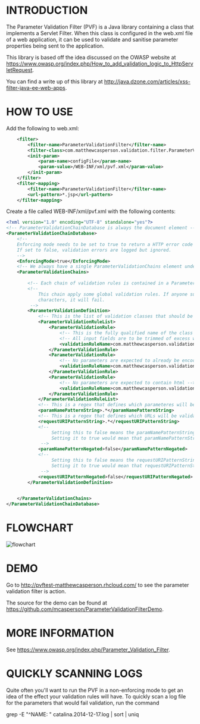 INTRODUCTION
============

The Parameter Validation Filter (PVF) is a Java library containing a class that implements a Servlet Filter. When this class is configured in the web.xml file of a web application, it can be used to validate and sanitise parameter properties being sent to the application.

This library is based off the idea discussed on the OWASP website at https://www.owasp.org/index.php/How_to_add_validation_logic_to_HttpServletRequest.

You can find a write up of this library at http://java.dzone.com/articles/xss-filter-java-ee-web-apps.

HOW TO USE
==========

Add the following to web.xml:
```xml
	<filter>
		<filter-name>ParameterValidationFilter</filter-name>
		<filter-class>com.matthewcasperson.validation.filter.ParameterValidationFilter</filter-class>
		<init-param>
			<param-name>configFile</param-name>
			<param-value>/WEB-INF/xml/pvf.xml</param-value>
		</init-param>
	</filter>
	<filter-mapping>
		<filter-name>ParameterValidationFilter</filter-name>
		<url-pattern>*.jsp</url-pattern>
	</filter-mapping>
```	
Create a file called WEB-INF/xml/pvf.xml with the following contents:
```xml
<?xml version="1.0" encoding="UTF-8" standalone="yes"?>
<!-- ParameterValidationChainDatabase is always the document element -->
<ParameterValidationChainDatabase>
    <!--
    Enforcing mode needs to be set to true to return a HTTP error code if validation fails.
    If set to false, validation errors are logged but ignored.
    -->
    <EnforcingMode>true</EnforcingMode>
    <!-- We always have a single ParameterValidationChains element under the parent -->
    <ParameterValidationChains>
    	
    	<!-- Each chain of validation rules is contained in a ParameterValidationDefinition element -->
    	<!-- 
    		This chain apply some global validation rules. If anyone supplies encoded or params with HTML
    		characters, it will fail.
    	 -->
        <ParameterValidationDefinition>
        	<!-- This is the list of validation classes that should be applied to matching parameters -->
            <ParameterValidationRuleList>
                <ParameterValidationRule>
                	<!-- This is the fully qualified name of the class used to apply the validation rule -->
                	<!-- All input fields are to be trimmed of excess whitespace -->
                    <validationRuleName>com.matthewcasperson.validation.ruleimpl.TrimTextValidationRule</validationRuleName>
                </ParameterValidationRule>
                <ParameterValidationRule>
                	<!-- No parameters are expected to already be encoded -->
                    <validationRuleName>com.matthewcasperson.validation.ruleimpl.FailIfNotCanonicalizedValidationRule</validationRuleName>
                </ParameterValidationRule>
                <ParameterValidationRule>
                	<!-- No parameters are expected to contain html -->
                    <validationRuleName>com.matthewcasperson.validation.ruleimpl.FailIfContainsHTMLValidationRule</validationRuleName>
                </ParameterValidationRule>
            </ParameterValidationRuleList>
            <!-- This is a regex that defines which parameteres will be validated by the classes above -->
            <paramNamePatternString>.*</paramNamePatternString>
            <!-- This is a regex that defines which URLs will be validated by the classes above -->
            <requestURIPatternString>.*</requestURIPatternString>
            <!--
            	 Setting this to false means the paramNamePatternString has to match the param name.
            	 Setting it to true would mean that paramNamePatternString would have to *not* match the param name.
             -->          
            <paramNamePatternNegated>false</paramNamePatternNegated>
            <!--
            	 Setting this to false means the requestURIPatternString has to match the uri.
            	 Setting it to true would mean that requestURIPatternString would have to *not* match the uri name.
             -->
            <requestURIPatternNegated>false</requestURIPatternNegated>
        </ParameterValidationDefinition>        

        
    </ParameterValidationChains>
</ParameterValidationChainDatabase>
```

FLOWCHART
=========

![flowchart](https://raw.githubusercontent.com/AutoGeneral/ParameterValidationFilter/master/flowchart.png)

DEMO
====

Go to http://pvftest-matthewcasperson.rhcloud.com/ to see the parameter validation filter is action.

The source for the demo can be found at https://github.com/mcasperson/ParameterValidationFilterDemo.

MORE INFORMATION
================

See https://www.owasp.org/index.php/Parameter_Validation_Filter.

QUICKLY SCANNING LOGS
=====================

Quite often you'll want to run the PVF in a non-enforcing mode to get an idea of the effect your validation
rules will have. To quickly scan a log file for the parameters that would fail validation, run the command

grep -E "^NAME: " catalina.2014-12-17.log | sort | uniq
